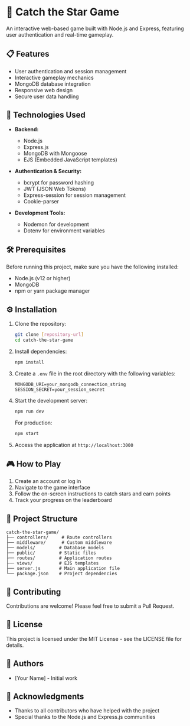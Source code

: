 # 🌟 Catch the Star Game

An interactive web-based game built with Node.js and Express, featuring user authentication and real-time gameplay.

## 📋 Features

- User authentication and session management
- Interactive gameplay mechanics
- MongoDB database integration
- Responsive web design
- Secure user data handling

## 🚀 Technologies Used

- **Backend:**
  - Node.js
  - Express.js
  - MongoDB with Mongoose
  - EJS (Embedded JavaScript templates)

- **Authentication & Security:**
  - bcrypt for password hashing
  - JWT (JSON Web Tokens)
  - Express-session for session management
  - Cookie-parser

- **Development Tools:**
  - Nodemon for development
  - Dotenv for environment variables

## 🛠️ Prerequisites

Before running this project, make sure you have the following installed:
- Node.js (v12 or higher)
- MongoDB
- npm or yarn package manager

## ⚙️ Installation

1. Clone the repository:
   ```bash
   git clone [repository-url]
   cd catch-the-star-game
   ```

2. Install dependencies:
   ```bash
   npm install
   ```

3. Create a `.env` file in the root directory with the following variables:
   ```
   MONGODB_URI=your_mongodb_connection_string
   SESSION_SECRET=your_session_secret
   ```

4. Start the development server:
   ```bash
   npm run dev
   ```

   For production:
   ```bash
   npm start
   ```

5. Access the application at `http://localhost:3000`

## 🎮 How to Play

1. Create an account or log in
2. Navigate to the game interface
3. Follow the on-screen instructions to catch stars and earn points
4. Track your progress on the leaderboard

## 📁 Project Structure

```
catch-the-star-game/
├── controllers/     # Route controllers
├── middleware/      # Custom middleware
├── models/         # Database models
├── public/         # Static files
├── routes/         # Application routes
├── views/          # EJS templates
├── server.js       # Main application file
└── package.json    # Project dependencies
```

## 🤝 Contributing

Contributions are welcome! Please feel free to submit a Pull Request.

## 📄 License

This project is licensed under the MIT License - see the LICENSE file for details.

## 👥 Authors

- [Your Name] - Initial work

## 🙏 Acknowledgments

- Thanks to all contributors who have helped with the project
- Special thanks to the Node.js and Express.js communities
